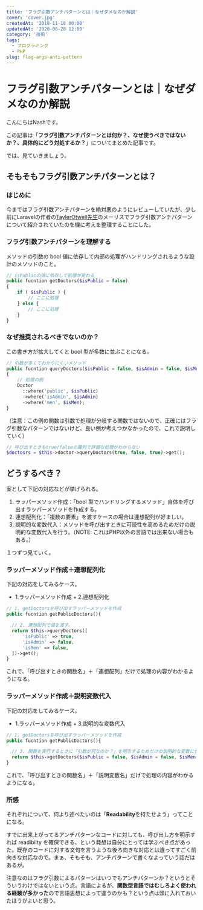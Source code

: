 ```yaml
---
title: 'フラグ引数アンチパターンとは｜なぜダメなのか解説'
cover: 'cover.jpg'
createdAt: '2018-11-18 00:00'
updatedAt: '2020-06-20 12:00'
category: '技術'
tags:
  - プログラミング
  - PHP
slug: flag-args-anti-pattern
---
```


# フラグ引数アンチパターンとは｜なぜダメなのか解説

こんにちはNashです。

この記事は「**フラグ引数アンチパターンとは何か？、なぜ使うべきではないか？、具体的にどう対処するか？**」についてまとめた記事です。

では、見ていきましょう。

## そもそもフラグ引数アンチパターンとは？

### はじめに

今まではフラグ引数アンチパターンを絶対悪のようにレビューしていたが、少し前にLaravelの作者の[TaylerOtwell先生](https://twitter.com/taylorotwell)のメーリスでフラグ引数アンチパターンについて紹介されていたのを機に考えを整理することにした。

### フラグ引数アンチパターンを理解する

メソッドの引数の bool 値に依存して内部の処理がハンドリングされるような設計のメソッドのこと。

```php
// isPublicの値に依存して処理が変わる
public fucntion getDoctors($isPublic = false)
{
    if ( $isPublic ) {
        // ここに処理
    } else {
        // ここに処理
    }
}
```

### なぜ推奨されるべきでないのか？

この書き方が拡大してくと bool 型が多数に並ぶことになる。


```php
// 引数が多くてわかりにくいメソッド
public fucntion queryDoctors($isPublic = false, $isAdmin = false, $isMen = false)
{
    // 処理の例
    Doctor
      ::where('public', $isPublic)
      ->where('isAdmin', $isAdmin)
      ->where('men', $isMen);
}
```

（注意：この例の関数は引数で処理が分岐する関数ではないので、正確にはフラグ引数なパターンではないけど、良い例が考えつかなかったので、これで説明していく）

```php
// 呼び出すときもtrue/falseの羅列で詳細な処理がわからない
$doctosrs = $this->doctor->queryDoctors(true, false, true)->get();
```

## どうするべき？

案として下記の対応などが挙げられる。

1. ラッパーメソッド作成：「bool 型でハンドリングするメソッド」自体を呼び出すラッパーメソッドを作成する。
2. 連想配列化：「複数の要素」を渡すケースの場合は連想配列が好ましい。
3. 説明的な変数代入：メソッドを呼び出すときに可読性を高めるためだけの説明的な変数代入を行う。（NOTE: これはPHP以外の言語では出来ない場合もある。）

１つずつ見ていく。

### ラッパーメソッド作成＋連想配列化

下記の対応をしてみるケース。

- 1.ラッパーメソッド作成 + 2.連想配列化

```php
// 1. getDoctorsを呼び出すラッパーメソッドを作成
public fucntion getPublicDoctors(){

  // 2. 連想配列で値を渡す。
  return $this->queryDoctors([
      'isPublic' => true,
      'isAdmin' => false,
      'isMen' => false,
  ])->get();
}
```

これで、「呼び出すときの関数名」＋「連想配列」だけで処理の内容がわかるようになる。

### ラッパーメソッド作成＋説明変数代入

下記の対応をしてみるケース。

- 1.ラッパーメソッド作成 + 3.説明的な変数代入

```php
// 1. getDoctorsを呼び出すラッパーメソッドを作成
public fucntion getPublicDoctors(){

  // 3. 関数を実行するときに「引数が何なのか？」を明示するためだけの説明的な変数に代入することで可読性が上がる。
  return $this->getDoctors($isPublic = false, $isAdmin = false, $isMen = false);
}
```

これで、「呼び出すときの関数名」＋「説明変数名」だけで処理の内容がわかるようになる。

### 所感

それぞれについて、何より述べたいのは「**Readability**を持たせよう」ってことになる。

すでに出来上がってるアンチパターンなコードに対しても、呼び出し方を明示すれば readibilty を確保できる、という発想は自分にとっては学ぶべき点があった。既存のコードに対する文句を言うような後ろ向きな対応とは違ってすごく前向きな対応なので。まぁ、そもそも、アンチパターンで書くなよっていう話だはあるが。

注意なのはフラグ引数によるパターンはいつでもアンチパターンか？というとそういうわけではないという点。言語によるが、**関数型言語ではむしろよく使われる経験が多かった**ので言語思想によって違うのかも？という点は頭に入れておいたほうがよいと思う。
